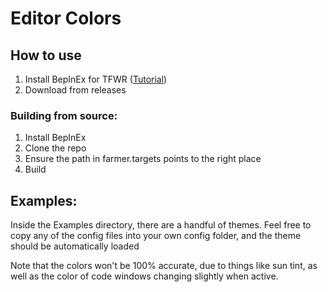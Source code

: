 # Editor Colors
## How to use
1. Install BepInEx for TFWR ([Tutorial](https://docs.bepinex.dev/articles/user_guide/installation/index.html))
2. Download from releases

### Building from source:
1. Install BepInEx
2. Clone the repo
3. Ensure the path in farmer.targets points to the right place
4. Build

## Examples:
Inside the Examples directory, there are a handful of themes. Feel free to copy any of the config files into your own config folder, and the theme should be automatically loaded

Note that the colors won't be 100% accurate, due to things like sun tint, as well as the color of code windows changing slightly when active.